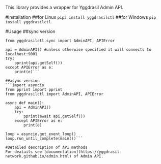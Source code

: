This library provides a wrapper for Yggdrasil Admin API.

#Installation
##for Linux
```pip3 install yggdrasilctl```
##for Windows
```pip install yggdrasilctl```

#Usage
##sync version
```from pprint import pprint
from yggdrasilctl.sync import AdminAPI, APIError

api = AdminAPI() #unless otherwise specified it will connects to localhost:9001
try:
    pprint(api.getSelf())
except APIError as e:
    print(e)```

##async version
```import asyncio
from pprint import pprint
from yggdrasilctl import AdminAPI, APIError

async def main():
    api = AdminAPI()
    try:
        pprint(await api.getSelf())
    except APIError as e:
        print(e)

loop = asyncio.get_event_loop()
loop.run_until_complete(main())```

#Detailed description of API methods
For deatails see [documentation](https://yggdrasil-network.github.io/admin.html) of Admin API.
